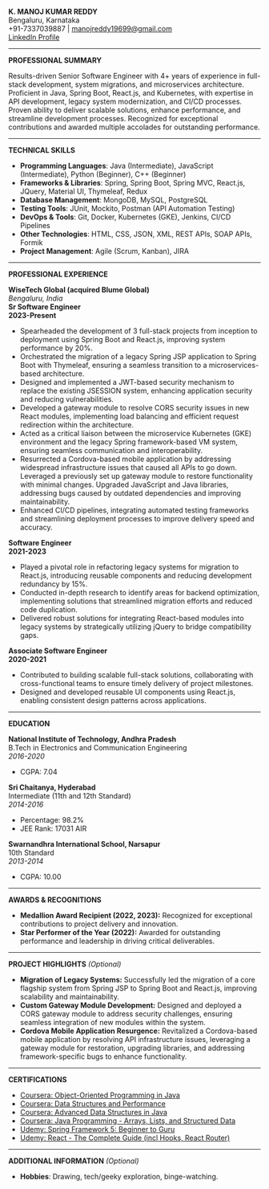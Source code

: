 **K. MANOJ KUMAR REDDY**  
Bengaluru, Karnataka  
+91-7337039887 | manojreddy19699@gmail.com  
[LinkedIn Profile](https://www.linkedin.com/in/manoj-reddy-40081415a/)  

---

**PROFESSIONAL SUMMARY**

Results-driven Senior Software Engineer with 4+ years of experience in full-stack development, system migrations, and microservices architecture. Proficient in Java, Spring Boot, React.js, and Kubernetes, with expertise in API development, legacy system modernization, and CI/CD processes. Proven ability to deliver scalable solutions, enhance performance, and streamline development processes. Recognized for exceptional contributions and awarded multiple accolades for outstanding performance.

---

**TECHNICAL SKILLS**

- **Programming Languages**: Java (Intermediate), JavaScript (Intermediate), Python (Beginner), C++ (Beginner)
- **Frameworks & Libraries**: Spring, Spring Boot, Spring MVC, React.js, JQuery, Material UI, Thymeleaf, Redux
- **Database Management**: MongoDB, MySQL, PostgreSQL
- **Testing Tools**: JUnit, Mockito, Postman (API Automation Testing)
- **DevOps & Tools**: Git, Docker, Kubernetes (GKE), Jenkins, CI/CD Pipelines
- **Other Technologies**: HTML, CSS, JSON, XML, REST APIs, SOAP APIs, Formik
- **Project Management**: Agile (Scrum, Kanban), JIRA

---

**PROFESSIONAL EXPERIENCE**

**WiseTech Global (acquired Blume Global)**  
*Bengaluru, India*  
**Sr Software Engineer**  
**2023-Present**

- Spearheaded the development of 3 full-stack projects from inception to deployment using Spring Boot and React.js, improving system performance by 20%.
- Orchestrated the migration of a legacy Spring JSP application to Spring Boot with Thymeleaf, ensuring a seamless transition to a microservices-based architecture.
- Designed and implemented a JWT-based security mechanism to replace the existing JSESSION system, enhancing application security and reducing vulnerabilities.
- Developed a gateway module to resolve CORS security issues in new React modules, implementing load balancing and efficient request redirection within the architecture.
- Acted as a critical liaison between the microservice Kubernetes (GKE) environment and the legacy Spring framework-based VM system, ensuring seamless communication and interoperability.
- Resurrected a Cordova-based mobile application by addressing widespread infrastructure issues that caused all APIs to go down. Leveraged a previously set up gateway module to restore functionality with minimal changes. Upgraded JavaScript and Java libraries, addressing bugs caused by outdated dependencies and improving maintainability.
- Enhanced CI/CD pipelines, integrating automated testing frameworks and streamlining deployment processes to improve delivery speed and accuracy.

**Software Engineer**  
**2021-2023**

- Played a pivotal role in refactoring legacy systems for migration to React.js, introducing reusable components and reducing development redundancy by 15%.
- Conducted in-depth research to identify areas for backend optimization, implementing solutions that streamlined migration efforts and reduced code duplication.
- Delivered robust solutions for integrating React-based modules into legacy systems by strategically utilizing jQuery to bridge compatibility gaps.

**Associate Software Engineer**  
**2020-2021**

- Contributed to building scalable full-stack solutions, collaborating with cross-functional teams to ensure timely delivery of project milestones.
- Designed and developed reusable UI components using React.js, enabling consistent design patterns across applications.

---

**EDUCATION**

**National Institute of Technology, Andhra Pradesh**  
B.Tech in Electronics and Communication Engineering  
*2016-2020*  
- CGPA: 7.04

**Sri Chaitanya, Hyderabad**  
Intermediate (11th and 12th Standard)  
*2014-2016*  
- Percentage: 98.2%  
- JEE Rank: 17031 AIR

**Swarnandhra International School, Narsapur**  
10th Standard  
*2013-2014*  
- CGPA: 10.00

---

**AWARDS & RECOGNITIONS**

- **Medallion Award Recipient (2022, 2023):** Recognized for exceptional contributions to project delivery and innovation.
- **Star Performer of the Year (2022):** Awarded for outstanding performance and leadership in driving critical deliverables.

---

**PROJECT HIGHLIGHTS** *(Optional)*

- **Migration of Legacy Systems:** Successfully led the migration of a core flagship system from Spring JSP to Spring Boot and React.js, improving scalability and maintainability.
- **Custom Gateway Module Development:** Designed and deployed a CORS gateway module to address security challenges, ensuring seamless integration of new modules within the system.
- **Cordova Mobile Application Resurgence:** Revitalized a Cordova-based mobile application by resolving API infrastructure issues, leveraging a gateway module for restoration, upgrading libraries, and addressing framework-specific bugs to enhance functionality.

---

**CERTIFICATIONS**

- [Coursera: Object-Oriented Programming in Java](https://coursera.org/share/9f1ce6e8c3f273a8ff03d12ad8057f70)
- [Coursera: Data Structures and Performance](https://coursera.org/share/84ee36630fdd16172567fbb34e469713)
- [Coursera: Advanced Data Structures in Java](https://coursera.org/share/35ddbc5f8df6cda6ba36bf3131ef95b4)
- [Coursera: Java Programming - Arrays, Lists, and Structured Data](https://coursera.org/share/1689f948d59f11ab7f3787cb24950752)
- [Udemy: Spring Framework 5: Beginner to Guru](https://www.udemy.com/certificate/UC-bebb1e45-879e-4c04-adca-88a74ea59270/)
- [Udemy: React - The Complete Guide (incl Hooks, React Router)](https://www.udemy.com/certificate/UC-dc7ef6ad-f1f6-45ff-8636-5991b096e40b/)

---

**ADDITIONAL INFORMATION** *(Optional)*

- **Hobbies**: Drawing, tech/geeky exploration, binge-watching.

